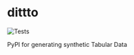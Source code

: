 # dittto
![Tests](https://img.shields.io/github/actions/workflow/status/SartajBhuvaji/dittto/.github/workflows/python-app.yml?branch=main)

PyPI for generating synthetic Tabular Data
